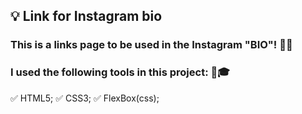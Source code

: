 ## 💡 Link for Instagram bio
### This is a links page to be used in the Instagram "BIO"! 📱💡
### I used the following tools in this project: 🔧🎓
✅ HTML5; 
✅ CSS3; 
✅ FlexBox(css);
